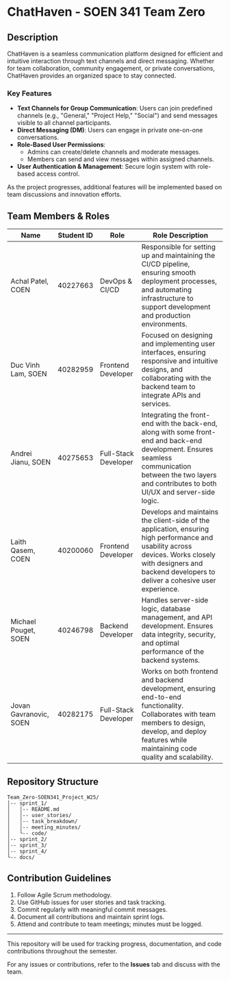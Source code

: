 # ChatHaven - SOEN 341 Team Zero

## Description

ChatHaven is a seamless communication platform designed for efficient and intuitive interaction through text channels and direct messaging. Whether for team collaboration, community engagement, or private conversations, ChatHaven provides an organized space to stay connected.

### Key Features

- **Text Channels for Group Communication**: Users can join predefined channels (e.g., "General," "Project Help," "Social") and send messages visible to all channel participants.
- **Direct Messaging (DM)**: Users can engage in private one-on-one conversations.
- **Role-Based User Permissions**:
  - Admins can create/delete channels and moderate messages.
  - Members can send and view messages within assigned channels.
- **User Authentication & Management**: Secure login system with role-based access control.

As the project progresses, additional features will be implemented based on team discussions and innovation efforts.

## Team Members & Roles

| Name                     | Student ID | Role                 | Role Description 
| -------------------------| ---------- | -------------------- | ----------------------
| Achal Patel,   COEN      | 40227663   | DevOps & CI/CD       | Responsible for setting up and maintaining the CI/CD pipeline, ensuring smooth deployment processes, and automating infrastructure to support development and production environments.
| Duc Vinh Lam,   SOEN     | 40282959   | Frontend Developer   | Focused on designing and implementing user interfaces, ensuring responsive and intuitive designs, and collaborating with the backend team to integrate APIs and services.
| Andrei Jianu,   SOEN     | 40275653   | Full-Stack Developer | Integrating the front-end with the back-end, along with some front-end and back-end development. Ensures seamless communication between the two layers and contributes to both UI/UX and server-side logic.
| Laith Qasem,   COEN      | 40200060   | Frontend Developer   | Develops and maintains the client-side of the application, ensuring high performance and usability across devices. Works closely with designers and backend developers to deliver a cohesive user experience.
| Michael Pouget,   SOEN   | 40246798   | Backend Developer    | Handles server-side logic, database management, and API development. Ensures data integrity, security, and optimal performance of the backend systems.
| Jovan Gavranovic,   SOEN | 40282175   | Full-Stack Developer | Works on both frontend and backend development, ensuring end-to-end functionality. Collaborates with team members to design, develop, and deploy features while maintaining code quality and scalability.

## Repository Structure

```
Team_Zero-SOEN341_Project_W25/
│-- sprint_1/
│   │-- README.md
│   │-- user_stories/
│   │-- task_breakdown/
│   │-- meeting_minutes/
│   └-- code/
│-- sprint_2/
│-- sprint_3/
│-- sprint_4/
└-- docs/
```

## Contribution Guidelines

1. Follow Agile Scrum methodology.
2. Use GitHub issues for user stories and task tracking.
3. Commit regularly with meaningful commit messages.
4. Document all contributions and maintain sprint logs.
5. Attend and contribute to team meetings; minutes must be logged.

---

This repository will be used for tracking progress, documentation, and code contributions throughout the semester.

For any issues or contributions, refer to the **Issues** tab and discuss with the team.
